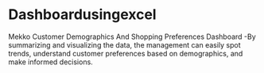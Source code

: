 # Dashboardusingexcel
Mekko Customer Demographics And Shopping Preferences Dashboard -By summarizing and visualizing the data, the management can easily spot trends, understand customer preferences based on demographics, and make informed decisions.

